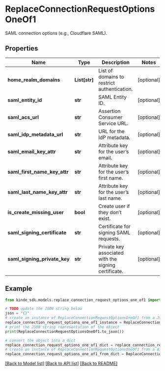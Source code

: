 # ReplaceConnectionRequestOptionsOneOf1

SAML connection options (e.g., Cloudflare SAML).

## Properties

Name | Type | Description | Notes
------------ | ------------- | ------------- | -------------
**home_realm_domains** | **List[str]** | List of domains to restrict authentication. | [optional] 
**saml_entity_id** | **str** | SAML Entity ID. | [optional] 
**saml_acs_url** | **str** | Assertion Consumer Service URL. | [optional] 
**saml_idp_metadata_url** | **str** | URL for the IdP metadata. | [optional] 
**saml_email_key_attr** | **str** | Attribute key for the user’s email. | [optional] 
**saml_first_name_key_attr** | **str** | Attribute key for the user’s first name. | [optional] 
**saml_last_name_key_attr** | **str** | Attribute key for the user’s last name. | [optional] 
**is_create_missing_user** | **bool** | Create user if they don’t exist. | [optional] 
**saml_signing_certificate** | **str** | Certificate for signing SAML requests. | [optional] 
**saml_signing_private_key** | **str** | Private key associated with the signing certificate. | [optional] 

## Example

```python
from kinde_sdk.models.replace_connection_request_options_one_of1 import ReplaceConnectionRequestOptionsOneOf1

# TODO update the JSON string below
json = "{}"
# create an instance of ReplaceConnectionRequestOptionsOneOf1 from a JSON string
replace_connection_request_options_one_of1_instance = ReplaceConnectionRequestOptionsOneOf1.from_json(json)
# print the JSON string representation of the object
print(ReplaceConnectionRequestOptionsOneOf1.to_json())

# convert the object into a dict
replace_connection_request_options_one_of1_dict = replace_connection_request_options_one_of1_instance.to_dict()
# create an instance of ReplaceConnectionRequestOptionsOneOf1 from a dict
replace_connection_request_options_one_of1_from_dict = ReplaceConnectionRequestOptionsOneOf1.from_dict(replace_connection_request_options_one_of1_dict)
```
[[Back to Model list]](../README.md#documentation-for-models) [[Back to API list]](../README.md#documentation-for-api-endpoints) [[Back to README]](../README.md)


